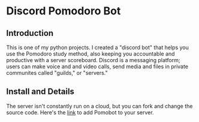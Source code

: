 # Discord Pomodoro Bot


## Introduction 
This is one of my python projects. I created a "discord bot" that helps you use the Pomodoro study method, also keeping you accountable and productive with a server scoreboard. Discord is a messaging platform; users can make voice and and video calls, send media and files in private communites called "guilds," or "servers." 

## Install and Details 
The server isn't constantly run on a cloud, but you can fork and change the source code. Here's the <a href="https://discord.com/api/oauth2/authorize?client_id=1002018718320185375&permissions=8&scope=bot">link</a> to add Pomobot to your server.
